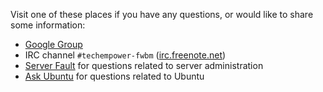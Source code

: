 Visit one of these places if you have any questions, or would like to share some information:

* [Google Group](https://groups.google.com/forum/?fromgroups=#!forum/framework-benchmark)
* IRC channel `#techempower-fwbm` ([irc.freenote.net](https://freenode.net/faq.shtml#whatwhy))
* [Server Fault](http://serverfault.com/) for questions related to server administration
* [Ask Ubuntu](http://askubuntu.com/) for questions related to Ubuntu
